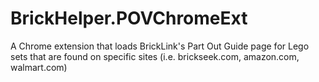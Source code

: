 # BrickHelper.POVChromeExt
A Chrome extension that loads BrickLink's Part Out Guide page for Lego sets that are found on specific sites (i.e. brickseek.com, amazon.com, walmart.com)
